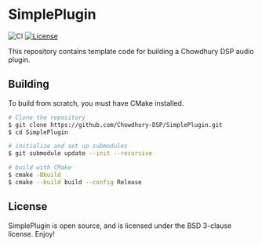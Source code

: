 # SimplePlugin

![CI](https://github.com/Chowdhury-DSP/SimplePlugin/workflows/CI/badge.svg)
[![License](https://img.shields.io/badge/License-BSD-blue.svg)](https://opensource.org/licenses/BSD-3-Clause)

This repository contains template code for building a Chowdhury DSP
audio plugin.

## Building

To build from scratch, you must have CMake installed.

```bash
# Clone the repository
$ git clone https://github.com/Chowdhury-DSP/SimplePlugin.git
$ cd SimplePlugin

# initialize and set up submodules
$ git submodule update --init --recursive

# build with CMake
$ cmake -Bbuild
$ cmake --build build --config Release
```

## License

SimplePlugin is open source, and is licensed under the BSD 3-clause license.
Enjoy!
